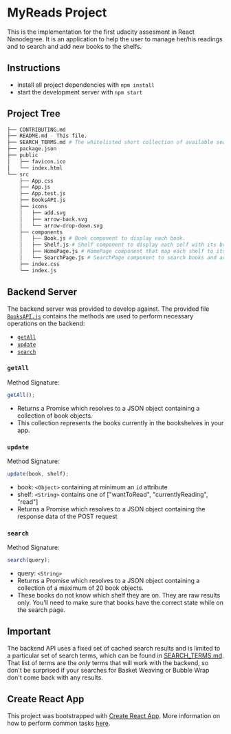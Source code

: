 # MyReads Project

This is the implementation for the first udacity assesment in React Nanodegree. It is an application to help the user to manage her/his readings and to search and add new books to the shelfs.

## Instructions

- install all project dependencies with `npm install`
- start the development server with `npm start`

## Project Tree

```bash
├── CONTRIBUTING.md
├── README.md - This file.
├── SEARCH_TERMS.md # The whitelisted short collection of available search terms for you to use with your app.
├── package.json 
├── public
│   ├── favicon.ico 
│   └── index.html 
└── src
    ├── App.css 
    ├── App.js 
    ├── App.test.js 
    ├── BooksAPI.js 
    ├── icons 
    │   ├── add.svg
    │   ├── arrow-back.svg
    │   └── arrow-drop-down.svg
    ├── components
    │   ├── Book.js # Book component to display each book.
    │   ├── Shelf.js # Shelf component to display each self with its books.
    │   ├── HomePage.js # HomePage component that map each shelf to its books.
    │   └── SearchPage.js # SearchPage component to search books and add to MyReads.
    ├── index.css 
    └── index.js 
```

## Backend Server

The backend server was provided to develop against. The provided file [`BooksAPI.js`](src/BooksAPI.js) contains the methods are used to perform necessary operations on the backend:

- [`getAll`](#getall)
- [`update`](#update)
- [`search`](#search)

### `getAll`

Method Signature:

```js
getAll();
```

- Returns a Promise which resolves to a JSON object containing a collection of book objects.
- This collection represents the books currently in the bookshelves in your app.

### `update`

Method Signature:

```js
update(book, shelf);
```

- book: `<Object>` containing at minimum an `id` attribute
- shelf: `<String>` contains one of ["wantToRead", "currentlyReading", "read"]
- Returns a Promise which resolves to a JSON object containing the response data of the POST request

### `search`

Method Signature:

```js
search(query);
```

- query: `<String>`
- Returns a Promise which resolves to a JSON object containing a collection of a maximum of 20 book objects.
- These books do not know which shelf they are on. They are raw results only. You'll need to make sure that books have the correct state while on the search page.

## Important

The backend API uses a fixed set of cached search results and is limited to a particular set of search terms, which can be found in [SEARCH_TERMS.md](SEARCH_TERMS.md). That list of terms are the _only_ terms that will work with the backend, so don't be surprised if your searches for Basket Weaving or Bubble Wrap don't come back with any results.

## Create React App

This project was bootstrapped with [Create React App](https://github.com/facebook/create-react-app). More information on how to perform common tasks [here](https://github.com/facebook/create-react-app/blob/main/packages/cra-template/template/README.md).

